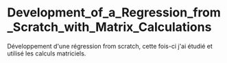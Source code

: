 # Development_of_a_Regression_from_Scratch_with_Matrix_Calculations
Développement d'une régression from scratch, cette fois-ci j'ai étudié et utilisé les calculs matriciels.

